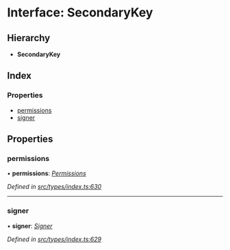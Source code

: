 # Interface: SecondaryKey

## Hierarchy

* **SecondaryKey**

## Index

### Properties

* [permissions](secondarykey.md#permissions)
* [signer](secondarykey.md#signer)

## Properties

###  permissions

• **permissions**: *[Permissions](permissions.md)*

*Defined in [src/types/index.ts:630](https://github.com/PolymathNetwork/polymesh-sdk/blob/a0872cf4/src/types/index.ts#L630)*

___

###  signer

• **signer**: *[Signer](../globals.md#signer)*

*Defined in [src/types/index.ts:629](https://github.com/PolymathNetwork/polymesh-sdk/blob/a0872cf4/src/types/index.ts#L629)*

